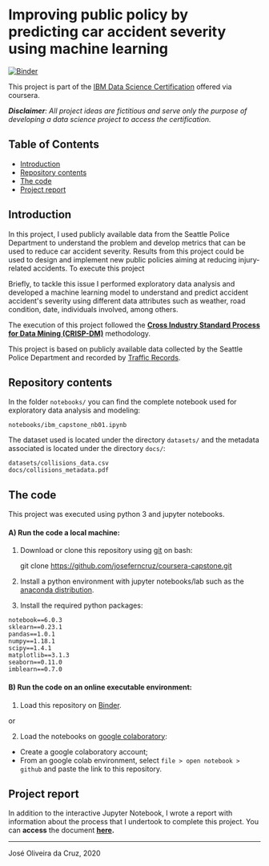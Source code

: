 # Improving public policy by predicting car accident severity using machine learning
[![Binder](https://mybinder.org/badge_logo.svg)](https://mybinder.org/v2/gh/joseferncruz/coursera-capstone/master)

This project is part of the [IBM Data Science Certification](https://www.coursera.org/professional-certificates/ibm-data-science) offered via coursera.

*__Disclaimer__: All project ideas are fictitious and serve only the purpose of developing a data science project to access the certification.*


## Table of Contents

- [Introduction](#introduction)
- [Repository contents](#repository-contents)
- [The code](#the-interactive-code)
- [Project report](#project-report)





## Introduction

In this project, I used publicly available data from the Seattle Police Department to understand the problem and develop metrics that can be used to reduce car accident severity. Results from this project could be used to design and implement new public policies aiming at reducing injury-related accidents.
To execute this project

Briefly, to tackle this issue I performed exploratory data analysis and developed a machine learning model to understand and predict accident accident's severity using different data attributes such as weather, road condition, date, individuals involved, among others.

The execution of this project followed the [**Cross Industry Standard Process for Data Mining (CRISP-DM)**](https://www.sv-europe.com/crisp-dm-methodology/) methodology.

This project is based on publicly available data collected by the Seattle Police Department and recorded by [Traffic Records](https://data-seattlecitygis.opendata.arcgis.com/datasets/collisions).


## Repository contents

In the folder `notebooks/` you can find the complete notebook used for exploratory data analysis and modeling:  

`notebooks/ibm_capstone_nb01.ipynb`

The dataset used is located under the directory `datasets/` and the metadata associated is located under the directory `docs/`:  

`datasets/collisions_data.csv`  
`docs/collisions_metadata.pdf`


## The code

This project was executed using python 3 and jupyter notebooks.


#### A) Run the code a local machine:

1) Download or clone this repository using [git](https://git-scm.com/downloads) on bash:  

      git clone https://github.com/joseferncruz/coursera-capstone.git

2) Install a python environment with jupyter notebooks/lab such as the [anaconda distribution](https://www.anaconda.com/products/individual).

3) Install the required python packages:  

`notebook==6.0.3`  
`sklearn==0.23.1`  
`pandas==1.0.1`  
`numpy==1.18.1`  
`scipy==1.4.1`  
`matplotlib==3.1.3`  
`seaborn==0.11.0`  
`imblearn==0.7.0`


#### B) Run the code on an online executable environment:

1) Load this repository on [Binder](https://mybinder.org/v2/gh/joseferncruz/coursera-capstone/master).  

or

2) Load the notebooks on [google colaboratory](https://mybinder.org/v2/gh/joseferncruz/coursera-capstone/master):
- Create a google colaboratory account;
- From an google colab environment, select `file > open notebook > github` and paste the link to this repository.


## Project report


In addition to the interactive Jupyter Notebook, I wrote a report with information about the process that I undertook to complete this project. You can **access** the document **[here](https://docs.google.com/document/d/15EvVyyEokxCvwtYD3CShfXqDteALbU_kGJTnf0WRIVI/edit?usp=sharing).**


---

José Oliveira da Cruz, 2020

